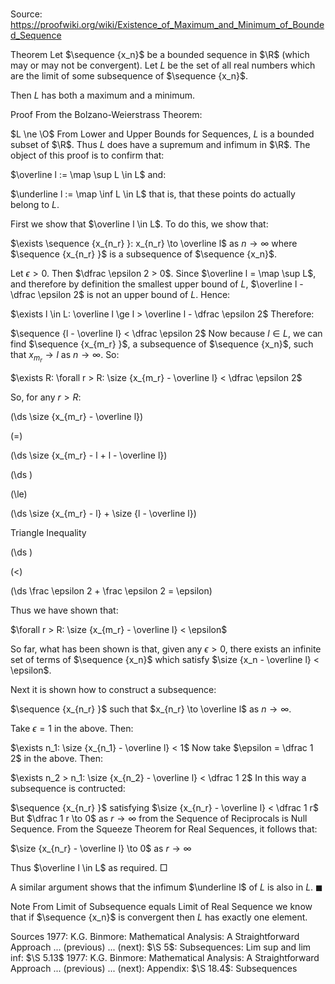 # 

Source: https://proofwiki.org/wiki/Existence_of_Maximum_and_Minimum_of_Bounded_Sequence



Theorem
Let $\sequence {x_n}$ be a bounded sequence in $\R$ (which may or may not be convergent).
Let $L$ be the set of all real numbers which are the limit of some subsequence of $\sequence {x_n}$.

Then $L$ has both a maximum and a minimum.


Proof
From the Bolzano-Weierstrass Theorem:

$L \ne \O$
From Lower and Upper Bounds for Sequences, $L$ is a bounded subset of $\R$.
Thus $L$ does have a supremum and infimum in $\R$.
The object of this proof is to confirm that:

$\overline l := \map \sup L \in L$
and:

$\underline l := \map \inf L \in L$
that is, that these points do actually belong to $L$.

First we show that $\overline l \in L$.
To do this, we show that:

$\exists \sequence {x_{n_r} }: x_{n_r} \to \overline l$ as $n \to \infty$
where $\sequence {x_{n_r} }$ is a subsequence of $\sequence {x_n}$.

Let $\epsilon > 0$.
Then $\dfrac \epsilon 2 > 0$.
Since $\overline l = \map \sup L$, and therefore by definition the smallest upper bound of $L$, $\overline l - \dfrac \epsilon 2$ is not an upper bound of $L$.
Hence:

$\exists l \in L: \overline l \ge l > \overline l - \dfrac \epsilon 2$
Therefore:

$\sequence {l - \overline l} < \dfrac \epsilon 2$
Now because $l \in L$, we can find $\sequence {x_{m_r} }$, a subsequence of $\sequence {x_n}$, such that $x_{m_r} \to l$ as $n \to \infty$.
So:

$\exists R: \forall r > R: \size {x_{m_r} - \overline l} < \dfrac \epsilon 2$

So, for any $r > R$:














\(\ds \size {x_{m_r} - \overline l}\)

\(=\)







\(\ds \size {x_{m_r} - l + l - \overline l}\)




















\(\ds \)

\(\le\)







\(\ds \size {x_{m_r} - l} + \size {l - \overline l}\)





Triangle Inequality














\(\ds \)

\(<\)







\(\ds \frac \epsilon 2 + \frac \epsilon 2 = \epsilon\)









Thus we have shown that:

$\forall r > R: \size {x_{m_r} - \overline l} < \epsilon$

So far, what has been shown is that, given any $\epsilon > 0$, there exists an infinite set of terms of $\sequence {x_n}$ which satisfy $\size {x_n - \overline l} < \epsilon$.

Next it is shown how to construct a subsequence:

$\sequence {x_{n_r} }$ such that $x_{n_r} \to \overline l$
as $n \to \infty$.

Take $\epsilon = 1$ in the above.
Then:

$\exists n_1: \size {x_{n_1} - \overline l} < 1$
Now take $\epsilon = \dfrac 1 2$ in the above.
Then:

$\exists n_2 > n_1: \size {x_{n_2} - \overline l} < \dfrac 1 2$
In this way a subsequence is contructed:

$\sequence {x_{n_r} }$ satisfying $\size {x_{n_r} - \overline l} < \dfrac 1 r$
But $\dfrac 1 r \to 0$ as $r \to \infty$ from the Sequence of Reciprocals is Null Sequence.
From the Squeeze Theorem for Real Sequences, it follows that:

$\size {x_{n_r} - \overline l} \to 0$ as $r \to \infty$

Thus $\overline l \in L$ as required.
$\Box$

A similar argument shows that the infimum $\underline l$ of $L$ is also in $L$.
$\blacksquare$


Note
From Limit of Subsequence equals Limit of Real Sequence we know that if $\sequence {x_n}$ is convergent then $L$ has exactly one element.


Sources
1977: K.G. Binmore: Mathematical Analysis: A Straightforward Approach ... (previous) ... (next): $\S 5$: Subsequences: Lim sup and lim inf: $\S 5.13$
1977: K.G. Binmore: Mathematical Analysis: A Straightforward Approach ... (previous) ... (next): Appendix: $\S 18.4$: Subsequences




